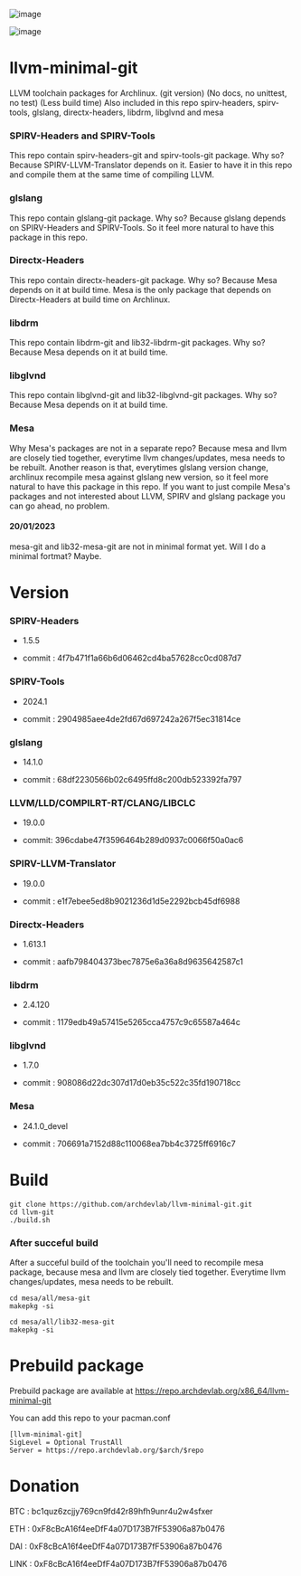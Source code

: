 ![image](https://user-images.githubusercontent.com/68618182/188527035-385752e7-fbd3-4865-abda-fdba4a804d99.png)

![image](https://user-images.githubusercontent.com/68618182/213734198-0cf50021-1f02-4c80-9a48-6f20ad42ce04.png)

# llvm-minimal-git

LLVM toolchain packages for Archlinux. (git version) (No docs, no unittest, no test) (Less build time) Also included in this repo spirv-headers, spirv-tools, glslang, directx-headers, libdrm, libglvnd and mesa

### SPIRV-Headers and SPIRV-Tools

This repo contain spirv-headers-git and spirv-tools-git package. Why so? Because SPIRV-LLVM-Translator depends on it. Easier to have it in this repo and compile them at the same time of compiling LLVM.

### glslang

This repo contain glslang-git package. Why so? Because glslang depends on SPIRV-Headers and SPIRV-Tools. So it feel more natural to have this package in this repo.

### Directx-Headers

This repo contain directx-headers-git package. Why so? Because Mesa depends on it at build time. Mesa is the only package that depends on Directx-Headers at build time on Archlinux.

### libdrm

This repo contain libdrm-git and lib32-libdrm-git packages. Why so? Because Mesa depends on it at build time.

### libglvnd

This repo contain libglvnd-git and lib32-libglvnd-git packages. Why so? Because Mesa depends on it at build time.

### Mesa

Why Mesa's packages are not in a separate repo? Because mesa and llvm are closely tied together, everytime llvm changes/updates, mesa needs to be rebuilt. Another reason is that, everytimes glslang version change, archlinux recompile mesa against glslang new version, so it feel more natural to have this package in this repo. If you want to just compile Mesa's packages and not interested about LLVM, SPIRV and glslang package you can go ahead, no problem.

#### 20/01/2023

mesa-git and lib32-mesa-git are not in minimal format yet. Will I do a minimal fortmat? Maybe.

# Version

### SPIRV-Headers

- 1.5.5

- commit : 4f7b471f1a66b6d06462cd4ba57628cc0cd087d7

### SPIRV-Tools

- 2024.1

- commit : 2904985aee4de2fd67d697242a267f5ec31814ce

### glslang

- 14.1.0

- commit : 68df2230566b02c6495ffd8c200db523392fa797

### LLVM/LLD/COMPILRT-RT/CLANG/LIBCLC

- 19.0.0

- commit: 396cdabe47f3596464b289d0937c0066f50a0ac6

### SPIRV-LLVM-Translator

- 19.0.0

- commit : e1f7ebee5ed8b9021236d1d5e2292bcb45df6988

### Directx-Headers

- 1.613.1

- commit : aafb798404373bec7875e6a36a8d9635642587c1

### libdrm

- 2.4.120

- commit : 1179edb49a57415e5265cca4757c9c65587a464c


### libglvnd

- 1.7.0

- commit : 908086d22dc307d17d0eb35c522c35fd190718cc

### Mesa

- 24.1.0_devel

- commit : 706691a7152d88c110068ea7bb4c3725ff6916c7

# Build

    git clone https://github.com/archdevlab/llvm-minimal-git.git
    cd llvm-git
    ./build.sh

### After succeful build

After a succeful build of the toolchain you'll need to recompile mesa package, because mesa and llvm are closely tied together. Everytime llvm changes/updates, mesa needs to be rebuilt.

    cd mesa/all/mesa-git
    makepkg -si

    cd mesa/all/lib32-mesa-git
    makepkg -si

# Prebuild package

Prebuild package are available at https://repo.archdevlab.org/x86_64/llvm-minimal-git

You can add this repo to your pacman.conf

    [llvm-minimal-git]
    SigLevel = Optional TrustAll
    Server = https://repo.archdevlab.org/$arch/$repo

# Donation

BTC : bc1quz6zcjjy769cn9fd42r89hfh9unr4u2w4sfxer

ETH : 0xF8cBcA16f4eeDfF4a07D173B7fF53906a87b0476

DAI : 0xF8cBcA16f4eeDfF4a07D173B7fF53906a87b0476

LINK : 0xF8cBcA16f4eeDfF4a07D173B7fF53906a87b0476
